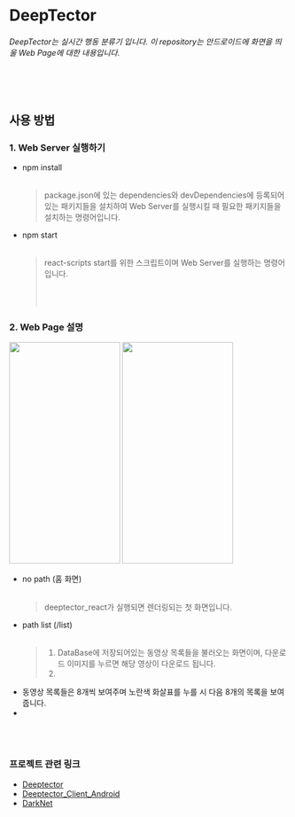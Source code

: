 # DeepTector
######  DeepTector는 실시간 행동 분류기 입니다. 이 repository는 안드로이드에 화면을 띄울 Web Page에 대한 내용입니다.
<br/><br/>
## 사용 방법

### 1. Web Server 실행하기

- npm install<br/><br/>
  >package.json에 있는 dependencies와 devDependencies에 등록되어 있는 패키지들을 설치하여 Web Server를 실행시킬 때 필요한 패키지들을 설치하는 명령어입니다.
- npm start<br/><br/>
  >react-scripts start를 위한 스크립트이며 Web Server를 실행하는 명령어입니다.
<br/><br/><br/><br/>

### 2. Web Page 설명
<div>
<img width="200" height="400" src="https://user-images.githubusercontent.com/33650011/46061281-19b52f00-c1a1-11e8-9c84-e860e5d6cf50.png"/>
<img width="200" height="400" src="https://user-images.githubusercontent.com/33650011/46061556-09518400-c1a2-11e8-9af0-42fe47b234ce.png"/>
</div>

- no path (홈 화면)<br/><br/>
  >deeptector_react가 실행되면 렌더링되는 첫 화면입니다.
- path list (/list)<br/><br/>
  > <ol/><li>DataBase에 저장되어있는 동영상 목록들을 불러오는 화면이며, 다운로드 이미지를 누르면 해당 영상이 다운로드 됩니다.<li/>
    <li>동영상 목록들은 8개씩 보여주며 노란색 화살표를 누를 시 다음 8개의 목록을 보여줍니다.<li/>
    <ol/>

<br/><br/>

### 프로젝트 관련 링크

- <a href="https://github.com/Deeptector/Deeptector">Deeptector</a>
- <a href="https://github.com/Deeptector/Deeptector_Client_Android">Deeptector_Client_Android</a>
- <a href="https://github.com/Deeptector/Darknet">DarkNet</a>